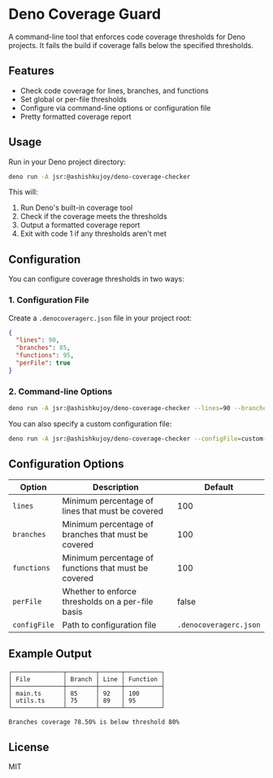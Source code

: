 # Deno Coverage Guard

A command-line tool that enforces code coverage thresholds for Deno projects. It fails the build if coverage falls below the specified thresholds.

## Features

- Check code coverage for lines, branches, and functions
- Set global or per-file thresholds
- Configure via command-line options or configuration file
- Pretty formatted coverage report


## Usage

Run in your Deno project directory:

```bash
deno run -A jsr:@ashishkujoy/deno-coverage-checker
```

This will:
1. Run Deno's built-in coverage tool
2. Check if the coverage meets the thresholds
3. Output a formatted coverage report
4. Exit with code 1 if any thresholds aren't met

## Configuration

You can configure coverage thresholds in two ways:

### 1. Configuration File

Create a `.denocoveragerc.json` file in your project root:

```json
{
  "lines": 90,
  "branches": 85,
  "functions": 95,
  "perFile": true
}
```

### 2. Command-line Options

```bash
deno run -A jsr:@ashishkujoy/deno-coverage-checker --lines=90 --branches=85 --functions=95
```

You can also specify a custom configuration file:

```bash
deno run -A jsr:@ashishkujoy/deno-coverage-checker --configFile=custom-config.json
```

## Configuration Options

| Option       | Description                                          | Default                |
|--------------|------------------------------------------------------|------------------------|
| `lines`      | Minimum percentage of lines that must be covered     | 100                    |
| `branches`   | Minimum percentage of branches that must be covered  | 100                    |
| `functions`  | Minimum percentage of functions that must be covered | 100                    |
| `perFile`    | Whether to enforce thresholds on a per-file basis    | false                  |
| `configFile` | Path to configuration file                           | `.denocoveragerc.json` |

## Example Output

```
┌──────────────┬────────┬──────┬──────────┐
│ File         │ Branch │ Line │ Function │
├──────────────┼────────┼──────┼──────────┤
│ main.ts      │ 85     │ 92   │ 100      │
│ utils.ts     │ 75     │ 89   │ 95       │
└──────────────┴────────┴──────┴──────────┘

Branches coverage 78.50% is below threshold 80%
```

## License

MIT